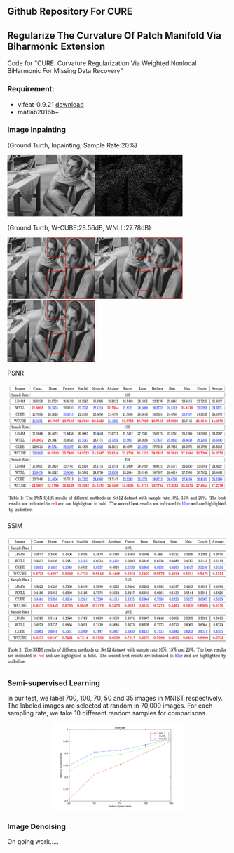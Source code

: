  ## Github Repository For CURE
## Regularize The Curvature Of Patch Manifold Via Biharmonic Extension


Code for "CURE: Curvature Regularization Via Weighted Nonlocal BiHarmonic For Missing Data Recovery"

### Requirement: 

- vlfeat-0.9.21 <a href="http://www.vlfeat.org/">download</a>
- matlab2016b+

### Image Inpainting

(Ground Turth, Inpainting, Sample Rate:20%)

<img src="Fig/bar.png" width = "200" height = "140"  /><img src="Fig/bari.png" width = "200" height = "140"  />

(Ground Turth, W-CUBE:28.56dB, WNLL:27.78dB)

<img src="Fig/bar1.png" width = "200" height = "140"  /><img src="Fig/barCUBE.png" width = "200" height = "140"  /><img src="Fig/barWNLL.png" width = "200" height = "140"  />


PSNR

<img src="Inpainting/PSNR.png" width = "600" height = "300"  />

SSIM

<img src="Inpainting/SSIM.png" width = "600" height = "300"  />

### Semi-supervised Learning

In our test, we label 700, 100, 70, 50 and 35 images in MNIST respectively. The labeled images are selected at random in 70,000 images. For each sampling rate, we take 10 different random samples for comparisons.
<center>
<img src="Fig/average.png" width = "300" height = "200"  />
</center>

### Image Denoising

On going work.....
